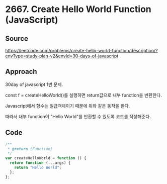 # 2667. Create Hello World Function (JavaScript)

## Source

https://leetcode.com/problems/create-hello-world-function/description/?envType=study-plan-v2&envId=30-days-of-javascript

## Approach

30day of javascript 1번 문제.

const f = createHelloWorld()를 실행하면 return값으로 내부 function을 반환한다.

Javascript에서 함수는 일급객체이기 때문에 위와 같은 동작을 한다.

따라서 내부 function이 "Hello World"를 반환할 수 있도록 코드를 작성해준다.

## Code

```javascript
/**
 * @return {Function}
 */
var createHelloWorld = function () {
  return function (...args) {
    return "Hello World";
  };
};
```
